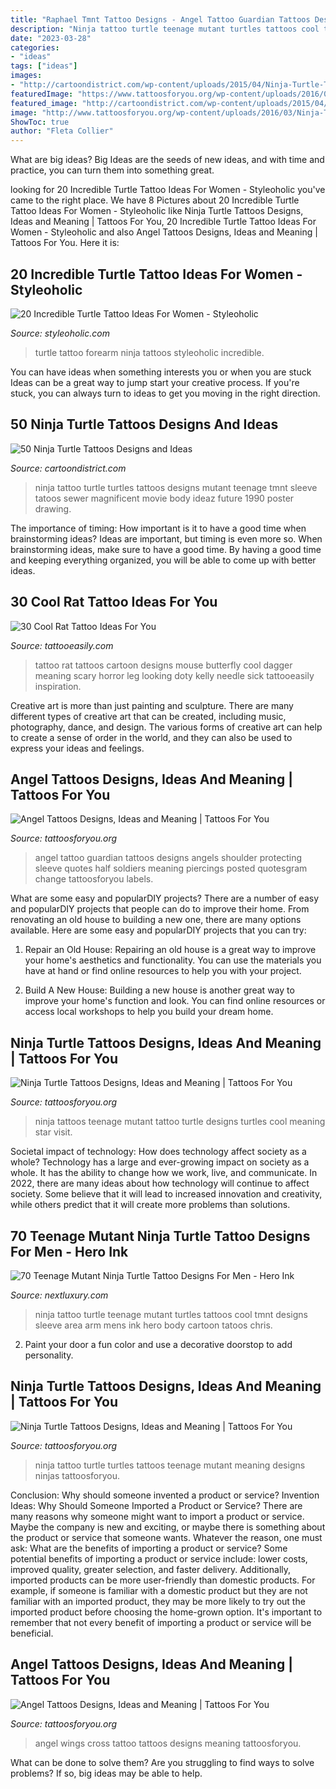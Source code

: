 ```yaml
---
title: "Raphael Tmnt Tattoo Designs - Angel Tattoo Guardian Tattoos Designs Angels Shoulder Protecting Sleeve Quotes Half Soldiers Meaning Piercings Posted Quotesgram Change Tattoosforyou Labels"
description: "Ninja tattoo turtle teenage mutant turtles tattoos cool tmnt designs sleeve area arm mens ink hero body cartoon tatoos chris"
date: "2023-03-28"
categories:
- "ideas"
tags: ["ideas"]
images:
- "http://cartoondistrict.com/wp-content/uploads/2015/04/Ninja-Turtle-Tattoos-Designs-and-Ideas25-025.jpg"
featuredImage: "https://www.tattoosforyou.org/wp-content/uploads/2016/03/Teenage-Mutant-Ninja-Turtles-Tattoo.jpg"
featured_image: "http://cartoondistrict.com/wp-content/uploads/2015/04/Ninja-Turtle-Tattoos-Designs-and-Ideas25-025.jpg"
image: "http://www.tattoosforyou.org/wp-content/uploads/2016/03/Ninja-Turtles-Tattoos.jpg"
ShowToc: true
author: "Fleta Collier"
---
```



What are big ideas?
Big Ideas are the seeds of new ideas, and with time and practice, you can turn them into something great.

	

		
looking for 20 Incredible Turtle Tattoo Ideas For Women - Styleoholic you've came to the right place. We have 8 Pictures about 20 Incredible Turtle Tattoo Ideas For Women - Styleoholic like Ninja Turtle Tattoos Designs, Ideas and Meaning | Tattoos For You, 20 Incredible Turtle Tattoo Ideas For Women - Styleoholic and also Angel Tattoos Designs, Ideas and Meaning | Tattoos For You. Here it is:
		
    
## 20 Incredible Turtle Tattoo Ideas For Women - Styleoholic

<img loading=lazy src="https://i.styleoholic.com/2017/09/Ninja-turtle-tattoo-on-the-forearm.jpg" onerror="this.onerror=null;this.src='https://tse1.mm.bing.net/th?id=OIP.lNEm4OOsSPi2wqtMfTMLkwHaJ7&amp;pid=15.1';" alt="20 Incredible Turtle Tattoo Ideas For Women - Styleoholic">

_Source: styleoholic.com_

>turtle tattoo forearm ninja tattoos styleoholic incredible. 

	

You can have ideas when something interests you or when you are stuck
Ideas can be a great way to jump start your creative process. If you're stuck, you can always turn to ideas to get you moving in the right direction.

    
## 50 Ninja Turtle Tattoos Designs And Ideas

<img loading=lazy src="http://cartoondistrict.com/wp-content/uploads/2015/04/Ninja-Turtle-Tattoos-Designs-and-Ideas25-025.jpg" onerror="this.onerror=null;this.src='https://tse1.mm.bing.net/th?id=OIP.bLX4ef3P4KjStmKKYVQ8cQHaLH&amp;pid=15.1';" alt="50 Ninja Turtle Tattoos Designs and Ideas">

_Source: cartoondistrict.com_

>ninja tattoo turtle turtles tattoos designs mutant teenage tmnt sleeve tatoos sewer magnificent movie body ideaz future 1990 poster drawing. 

	

The importance of timing: How important is it to have a good time when brainstorming ideas?
Ideas are important, but timing is even more so. When brainstorming ideas, make sure to have a good time. By having a good time and keeping everything organized, you will be able to come up with better ideas.

    
## 30 Cool Rat Tattoo Ideas For You

<img loading=lazy src="http://www.tattooeasily.com/wp-content/uploads/2013/07/rat-tattoo-6.jpg" onerror="this.onerror=null;this.src='https://tse4.mm.bing.net/th?id=OIP.kl9pgL46W4cjtmzQvYE3lQHaL2&amp;pid=15.1';" alt="30 Cool Rat Tattoo Ideas For You">

_Source: tattooeasily.com_

>tattoo rat tattoos cartoon designs mouse butterfly cool dagger meaning scary horror leg looking doty kelly needle sick tattooeasily inspiration. 

	

Creative art is more than just painting and sculpture. There are many different types of creative art that can be created, including music, photography, dance, and design. The various forms of creative art can help to create a sense of order in the world, and they can also be used to express your ideas and feelings.

    
## Angel Tattoos Designs, Ideas And Meaning | Tattoos For You

<img loading=lazy src="http://www.tattoosforyou.org/wp-content/uploads/2013/09/Angel-Tattoo-Designs.jpg" onerror="this.onerror=null;this.src='https://tse4.mm.bing.net/th?id=OIP.fRt07GOtDkBinBPfBQSQIQHaOv&amp;pid=15.1';" alt="Angel Tattoos Designs, Ideas and Meaning | Tattoos For You">

_Source: tattoosforyou.org_

>angel tattoo guardian tattoos designs angels shoulder protecting sleeve quotes half soldiers meaning piercings posted quotesgram change tattoosforyou labels. 

	

What are some easy and popularDIY projects?
There are a number of easy and popularDIY projects that people can do to improve their home. From renovating an old house to building a new one, there are many options available. Here are some easy and popularDIY projects that you can try:
1. Repair an Old House: Repairing an old house is a great way to improve your home's aesthetics and functionality. You can use the materials you have at hand or find online resources to help you with your project.

2. Build A New House: Building a new house is another great way to improve your home's function and look. You can find online resources or access local workshops to help you build your dream home.

    
## Ninja Turtle Tattoos Designs, Ideas And Meaning | Tattoos For You

<img loading=lazy src="http://www.tattoosforyou.org/wp-content/uploads/2016/03/Ninja-Turtles-Tattoos.jpg" onerror="this.onerror=null;this.src='https://tse3.mm.bing.net/th?id=OIP.L8RnQ7xq7NGoA39V5tMlqgHaIU&amp;pid=15.1';" alt="Ninja Turtle Tattoos Designs, Ideas and Meaning | Tattoos For You">

_Source: tattoosforyou.org_

>ninja tattoos teenage mutant tattoo turtle designs turtles cool meaning star visit. 

	

Societal impact of technology: How does technology affect society as a whole?
Technology has a large and ever-growing impact on society as a whole. It has the ability to change how we work, live, and communicate. In 2022, there are many ideas about how technology will continue to affect society. Some believe that it will lead to increased innovation and creativity, while others predict that it will create more problems than solutions.

    
## 70 Teenage Mutant Ninja Turtle Tattoo Designs For Men - Hero Ink

<img loading=lazy src="http://nextluxury.com/wp-content/uploads/cool-green-fighting-teenage-mutant-ninja-turtles-mens-half-sleeve-tattoo.jpg" onerror="this.onerror=null;this.src='https://tse1.mm.bing.net/th?id=OIP.lUzJD6maKFWw3STktpDsnQHaLH&amp;pid=15.1';" alt="70 Teenage Mutant Ninja Turtle Tattoo Designs For Men - Hero Ink">

_Source: nextluxury.com_

>ninja tattoo turtle teenage mutant turtles tattoos cool tmnt designs sleeve area arm mens ink hero body cartoon tatoos chris. 

	

2. Paint your door a fun color and use a decorative doorstop to add personality.

    
## Ninja Turtle Tattoos Designs, Ideas And Meaning | Tattoos For You

<img loading=lazy src="https://www.tattoosforyou.org/wp-content/uploads/2016/03/Teenage-Mutant-Ninja-Turtles-Tattoo.jpg" onerror="this.onerror=null;this.src='https://tse2.mm.bing.net/th?id=OIP.cW2_A8C3xPSge6Xq7FV5PAHaJ7&amp;pid=15.1';" alt="Ninja Turtle Tattoos Designs, Ideas and Meaning | Tattoos For You">

_Source: tattoosforyou.org_

>ninja tattoo turtle turtles tattoos teenage mutant meaning designs ninjas tattoosforyou. 

	

Conclusion: Why should someone invented a product or service?
Invention Ideas: Why Should Someone Imported a Product or Service?
There are many reasons why someone might want to import a product or service. Maybe the company is new and exciting, or maybe there is something about the product or service that someone wants. Whatever the reason, one must ask: What are the benefits of importing a product or service? 
Some potential benefits of importing a product or service include: lower costs, improved quality, greater selection, and faster delivery. Additionally, imported products can be more user-friendly than domestic products. For example, if someone is familiar with a domestic product but they are not familiar with an imported product, they may be more likely to try out the imported product before choosing the home-grown option. 
It's important to remember that not every benefit of importing a product or service will be beneficial.

    
## Angel Tattoos Designs, Ideas And Meaning | Tattoos For You

<img loading=lazy src="http://www.tattoosforyou.org/wp-content/uploads/2013/09/Cross-With-Angel-Wings-Tattoo.jpg" onerror="this.onerror=null;this.src='https://tse2.mm.bing.net/th?id=OIP.a87UIo_EgYy6jn6xe6K_dgHaFj&amp;pid=15.1';" alt="Angel Tattoos Designs, Ideas and Meaning | Tattoos For You">

_Source: tattoosforyou.org_

>angel wings cross tattoo tattoos designs meaning tattoosforyou. 

	

What can be done to solve them?
Are you struggling to find ways to solve problems? If so, big ideas may be able to help.


